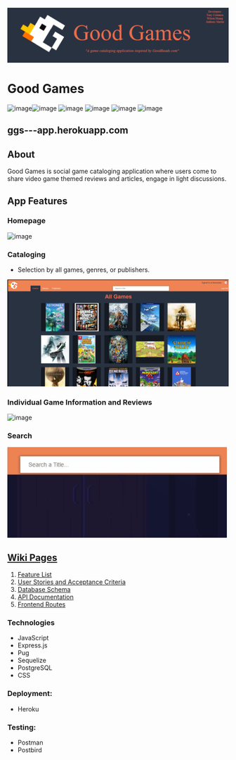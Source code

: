 <p align="center">
    <img src="./public/GoodGamesBanner.png" alt='Good Games'>
</p>

# Good Games
![image](https://img.shields.io/badge/JavaScript-F7DF1E?style=for-the-badge&logo=javascript&logoColor=black)![image](https://img.shields.io/badge/Express.js-000000?style=for-the-badge&logo=express&logoColor=white) ![image](https://img.shields.io/badge/Pug-E3C29B?style=for-the-badge&logo=pug&logoColor=black) ![image](https://img.shields.io/badge/CSS-239120?&style=for-the-badge&logo=css3&logoColor=white) ![image](https://img.shields.io/badge/PostgreSQL-316192?style=for-the-badge&logo=postgresql&logoColor=white)  ![image](https://img.shields.io/badge/Heroku-430098?style=for-the-badge&logo=heroku&logoColor=white) 

## ggs---app.herokuapp.com

## About

Good Games is social game cataloging application where users come to share video game themed reviews and articles, engage in light discussions. 

## App Features
### Homepage
![image](./public/assets/goodGamesSplash.gif)

### Cataloging
- Selection by all games, genres, or publishers.

![image](./public/assets/allGames-static.jpg)

### Individual Game Information and Reviews
![image](./public/assets/gameAndReviewGgs.gif)

### Search
![image](./public/assets/ggsFilteredSearch.gif)

## [Wiki Pages](https://github.com/PotatoAim11518/GGs-Full-Stack/wiki)
1. [Feature List](https://github.com/PotatoAim11518/GGs-Full-Stack/wiki/MVP-Feature-List)
2. [User Stories and Acceptance Criteria](https://github.com/PotatoAim11518/GGs-Full-Stack/wiki/User-Stories)
3. [Database Schema](https://github.com/PotatoAim11518/GGs-Full-Stack/wiki/Database-Schema)
4. [API Documentation](https://github.com/PotatoAim11518/GGs-Full-Stack/wiki/API-Documentation)
5. [Frontend Routes](https://github.com/PotatoAim11518/GGs-Full-Stack/wiki/Frontend-Routes)


### Technologies
* JavaScript
* Express.js
* Pug
* Sequelize
* PostgreSQL
* CSS

### Deployment:
* Heroku

### Testing:
* Postman
* Postbird



